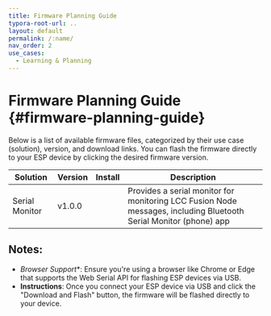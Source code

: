 ```yaml
---
title: Firmware Planning Guide
typora-root-url: ..
layout: default
permalink: /:name/
nav_order: 2
use_cases:
  - Learning & Planning
---
```


# Firmware Planning Guide {#firmware-planning-guide}

Below is a list of available firmware files, categorized by their use case (solution), version, and download links. You can flash the firmware directly to your ESP device by clicking the desired firmware version.

| Solution       | Version |                           Install                            | Description                                                  |
| -------------- | ------- | :----------------------------------------------------------: | ------------------------------------------------------------ |
| Serial Monitor | v1.0.0  | [](#) <esp-web-install-button manifest="/manifests/esp32/serial-monitor/v1.0.0/manifest.json"></esp-web-install-button> | Provides a serial monitor for monitoring LCC Fusion Node messages, including Bluetooth Serial Monitor (phone) app |

## Notes:
- *Browser Support**: Ensure you're using a browser like Chrome or Edge that supports the Web Serial API for flashing ESP devices via USB.
- **Instructions**: Once you connect your ESP device via USB and click the "Download and Flash" button, the firmware will be flashed directly to your device.

<!-- Load the ESP Web Tools Install Button -->

<script
  type="module"
  src="https://unpkg.com/esp-web-tools@10/dist/web/install-button.js?module"
></script>

